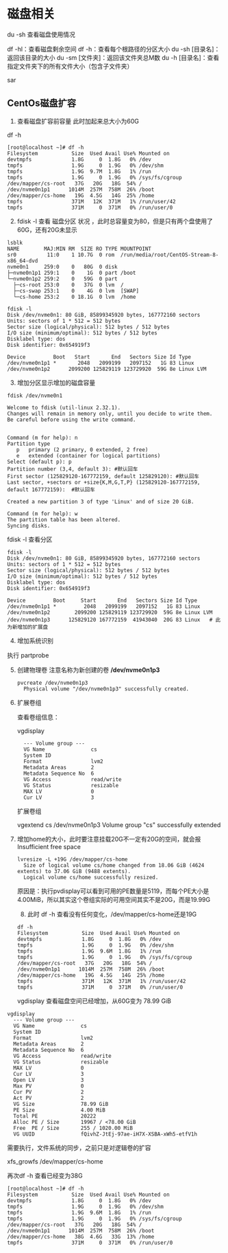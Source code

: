 # 磁盘相关

du -sh  查看磁盘使用情况

df -hl：查看磁盘剩余空间
df -h：查看每个根路径的分区大小
du -sh [目录名]：返回该目录的大小
du -sm [文件夹]：返回该文件夹总M数
du -h [目录名]：查看指定文件夹下的所有文件大小（包含子文件夹）


sar



## CentOs磁盘扩容

1. 查看磁盘扩容前容量 此时加起来总大小为60G

df  -h  

```
[root@localhost ~]# df -h
Filesystem           Size  Used Avail Use% Mounted on
devtmpfs             1.8G     0  1.8G   0% /dev
tmpfs                1.9G     0  1.9G   0% /dev/shm
tmpfs                1.9G  9.7M  1.8G   1% /run
tmpfs                1.9G     0  1.9G   0% /sys/fs/cgroup
/dev/mapper/cs-root   37G   20G   18G  54% /
/dev/nvme0n1p1      1014M  257M  758M  26% /boot
/dev/mapper/cs-home   19G  4.5G   14G  25% /home
tmpfs                371M   12K  371M   1% /run/user/42
tmpfs                371M     0  371M   0% /run/user/0

```



2. fdisk -l 查看 磁盘分区 状况 ，此时总容量变为80，但是只有两个盘使用了60G，还有20G未显示

```
lsblk  
NAME        MAJ:MIN RM  SIZE RO TYPE MOUNTPOINT
sr0          11:0    1 10.7G  0 rom  /run/media/root/CentOS-Stream-8-x86_64-dvd
nvme0n1     259:0    0   80G  0 disk 
├─nvme0n1p1 259:1    0    1G  0 part /boot
└─nvme0n1p2 259:2    0   59G  0 part 
  ├─cs-root 253:0    0   37G  0 lvm  /
  ├─cs-swap 253:1    0    4G  0 lvm  [SWAP]
  └─cs-home 253:2    0 18.1G  0 lvm  /home
  
fdisk -l  
Disk /dev/nvme0n1: 80 GiB, 85899345920 bytes, 167772160 sectors
Units: sectors of 1 * 512 = 512 bytes
Sector size (logical/physical): 512 bytes / 512 bytes
I/O size (minimum/optimal): 512 bytes / 512 bytes
Disklabel type: dos
Disk identifier: 0x654919f3

Device         Boot   Start       End   Sectors Size Id Type
/dev/nvme0n1p1 *       2048   2099199   2097152   1G 83 Linux
/dev/nvme0n1p2      2099200 125829119 123729920  59G 8e Linux LVM
```

3.  增加分区显示增加的磁盘容量

   ```
   fdisk /dev/nvme0n1
   
   Welcome to fdisk (util-linux 2.32.1).
   Changes will remain in memory only, until you decide to write them.
   Be careful before using the write command.
   
   
   Command (m for help): n
   Partition type
      p   primary (2 primary, 0 extended, 2 free)
      e   extended (container for logical partitions)
   Select (default p): p
   Partition number (3,4, default 3): #默认回车
   First sector (125829120-167772159, default 125829120): #默认回车
   Last sector, +sectors or +size{K,M,G,T,P} (125829120-167772159, default 167772159):  #默认回车
   
   Created a new partition 3 of type 'Linux' and of size 20 GiB.
   
   Command (m for help): w
   The partition table has been altered.
   Syncing disks.
   ```

   fdisk -l 查看分区

   ```
   fdisk -l  
   Disk /dev/nvme0n1: 80 GiB, 85899345920 bytes, 167772160 sectors
   Units: sectors of 1 * 512 = 512 bytes
   Sector size (logical/physical): 512 bytes / 512 bytes
   I/O size (minimum/optimal): 512 bytes / 512 bytes
   Disklabel type: dos
   Disk identifier: 0x654919f3
   
   Device         Boot     Start       End   Sectors Size Id Type
   /dev/nvme0n1p1 *         2048   2099199   2097152   1G 83 Linux
   /dev/nvme0n1p2        2099200 125829119 123729920  59G 8e Linux LVM
   /dev/nvme0n1p3      125829120 167772159  41943040  20G 83 Linux   # 此为新增加的扩展盘
   ```

   4. 增加系统识别

   执行  partprobe

   5. 创建物理卷   注意名称为新创建的卷  **/dev/nvme0n1p3**

      ```
      pvcreate /dev/nvme0n1p3
        Physical volume "/dev/nvme0n1p3" successfully created.
      ```

6. 扩展卷组

   查看卷组信息：

   vgdisplay

   ```
     --- Volume group ---
     VG Name               cs
     System ID             
     Format                lvm2
     Metadata Areas        2
     Metadata Sequence No  6
     VG Access             read/write
     VG Status             resizable
     MAX LV                0
     Cur LV                3
   ```

   扩展卷组 

   vgextend  cs /dev/nvme0n1p3 
     Volume group "cs" successfully extended

7. 增加home的大小，此时要注意挂载20G不一定有20G的空间，就会报Insufficient free space

   ```
   lvresize -L +19G /dev/mapper/cs-home 
     Size of logical volume cs/home changed from 18.06 GiB (4624 extents) to 37.06 GiB (9488 extents).
     Logical volume cs/home successfully resized.
   ```

   原因是：执行pvdisplay可以看到可用的PE数量是5119，而每个PE大小是4.00MiB，所以其实这个卷组实际的可用空间其实不是20G，而是19.99G

   8.  此时 df -h 查看没有任何变化，/dev/mapper/cs-home还是19G

      ```
      df -h
      Filesystem           Size  Used Avail Use% Mounted on
      devtmpfs             1.8G     0  1.8G   0% /dev
      tmpfs                1.9G     0  1.9G   0% /dev/shm
      tmpfs                1.9G  9.6M  1.8G   1% /run
      tmpfs                1.9G     0  1.9G   0% /sys/fs/cgroup
      /dev/mapper/cs-root   37G   20G   18G  54% /
      /dev/nvme0n1p1      1014M  257M  758M  26% /boot
      /dev/mapper/cs-home   19G  4.5G   14G  25% /home
      tmpfs                371M   12K  371M   1% /run/user/42
      tmpfs                371M     0  371M   0% /run/user/0
      ```

      vgdisplay 查看磁盘空间已经增加，从60G变为 78.99 GiB

```
vgdisplay 
  --- Volume group ---
  VG Name               cs
  System ID             
  Format                lvm2
  Metadata Areas        2
  Metadata Sequence No  6
  VG Access             read/write
  VG Status             resizable
  MAX LV                0
  Cur LV                3
  Open LV               3
  Max PV                0
  Cur PV                2
  Act PV                2
  VG Size               78.99 GiB
  PE Size               4.00 MiB
  Total PE              20222
  Alloc PE / Size       19967 / <78.00 GiB
  Free  PE / Size       255 / 1020.00 MiB
  VG UUID               fQivhZ-JtEj-97ae-iH7X-XSBA-xWh5-etfV1h
```

需要执行，文件系统的同步，之前只是对逻辑卷的扩容

xfs_growfs  /dev/mapper/cs-home 

再次df -h 查看已经变为38G

```
[root@localhost ~]# df -h
Filesystem           Size  Used Avail Use% Mounted on
devtmpfs             1.8G     0  1.8G   0% /dev
tmpfs                1.9G     0  1.9G   0% /dev/shm
tmpfs                1.9G  9.6M  1.8G   1% /run
tmpfs                1.9G     0  1.9G   0% /sys/fs/cgroup
/dev/mapper/cs-root   37G   20G   18G  54% /
/dev/nvme0n1p1      1014M  257M  758M  26% /boot
/dev/mapper/cs-home   38G  4.6G   33G  13% /home
tmpfs                371M     0  371M   0% /run/user/0
```

